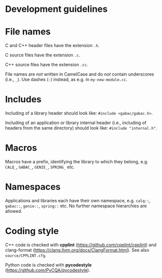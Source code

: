 # Development guidelines

# File names

C and C++ header files have the extension ``.h``.

C source files have the extension ``.c``.

C++ source files have the extension ``.cc``.

File names are *not* written in CamelCase and do *not* contain underscores (i.e., ``_``). Use dashes (``-``) instead, as e.g. in ``my-new-module.cc``.

# Includes

Including of a library header should look like: ``#include <gabac/gabac.h>``.

Including of an application or library internal header (i.e., including of headers from the same directory) should look like: ``#include "internal.h"``.

# Macros

Macros have a prefix, identifying the library to which they belong, e.g.  ``CALQ_``, ``GABAC_``, ``GENIE_``, ``SPRING_`` etc.

# Namespaces

Applications and libraries each have their own namespace, e.g. ``calq::``, ``gabac::``, ``genie::``, ``spring::`` etc. No further namespace hierarchies are allowed.

# Coding style

C++ code is checked with **cpplint** (https://github.com/cpplint/cpplint) and clang-format (https://clang.llvm.org/docs/ClangFormat.html). See also ``source/CPPLINT.cfg``.

Python code is checked with **pycodestyle** (https://github.com/PyCQA/pycodestyle).
